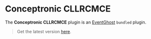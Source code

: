 # Conceptronic CLLRCMCE

The **Conceptronic CLLRCMCE** plugin is an [EventGhost](https://github.com/EventGhost/EventGhost) `bundled` plugin.

> Get the latest version [here](https://github.com/EventGhost/EventGhost/tree/master/plugins/Conceptronic).